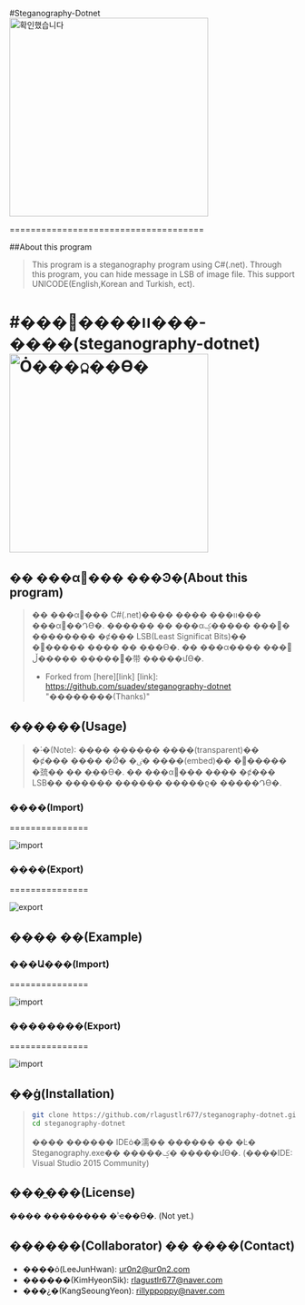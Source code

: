 #Steganography-Dotnet
<img src="https://ur0n2.com/githu/gdgtse.png" alt="확인했습니다" height="350" width="350">

=====================================

##About this program
> This program is a steganography program using C#(.net). Through this program, you can hide message in LSB of image file. This support UNICODE(English,Korean and Turkish, ect).

#���װ����׷���-����(steganography-dotnet)
<img src="https://ur0n2.com/githu/gdgtse.png" alt="Ȯ���߽��ϴ�" height="350" width="350">
=====================================
## �� ���α׷��� ���Ͽ�(About this program)
> �� ���α׷��� C#(.net)���� ���� ���װ��� ���α׷��Դϴ�. ������ �� ���α׷��� �����ؼ� �������� �ȼ��� LSB(Least Significat Bits)�� �޽����� ���� �� �ֽ��ϴ�. �� ���α׷��� ���� �޽����� �����ڵ带 �����մϴ�.
>
> * Forked from [here][link]
[link]: https://github.com/suadev/steganography-dotnet "��������(Thanks)"

## ������(Usage)
> �˸�(Note): ���� ������ ����(transparent)�� �ȼ��� ���� �Ǿ� �ִٸ� ����(embed)�� �޽����� �巯�� �� �ֽ��ϴ�. �� ���α׷��� ���� �ȼ��� LSB�� ������ ������ �����ϱ� �����Դϴ�. 

### ����(Import)
===============

<img src="https://ur0n2.com/githu/im2.png" alt="import">

### ����(Export)
===============

<img src="https://ur0n2.com/githu/ex.png" alt="export">


## ���� ��(Example)
### ���Ա���(Import)
===============

<img src="https://ur0n2.com/githu/imp.png" alt="import">

### ��������(Export)
===============

<img src="https://ur0n2.com/githu/exp.png" alt="import">



## ��ġ(Installation)
>```bash
>git clone https://github.com/rlagustlr677/steganography-dotnet.git
>cd steganography-dotnet
>```
>���� ������ IDEȯ�濡�� ������ �� �Ŀ� Steganography.exe�� �����ؼ� �����մϴ�. (����IDE: Visual Studio 2015 Community)

## ���̼���(License)
���� �������� �ʾҽ��ϴ�. (Not yet.)

## ������(Collaborator) �� ����(Contact)
* ����ȯ(LeeJunHwan): ur0n2@ur0n2.com
* ������(KimHyeonSik): rlagustlr677@naver.com
* ���¿�(KangSeoungYeon): rillyppoppy@naver.com